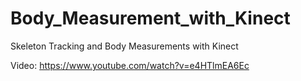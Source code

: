 Body_Measurement_with_Kinect
============================

Skeleton Tracking and Body Measurements with Kinect

Video: https://www.youtube.com/watch?v=e4HTlmEA6Ec
